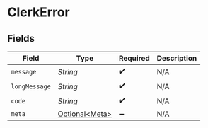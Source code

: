 # ClerkError


## Fields

| Field                                              | Type                                               | Required                                           | Description                                        |
| -------------------------------------------------- | -------------------------------------------------- | -------------------------------------------------- | -------------------------------------------------- |
| `message`                                          | *String*                                           | :heavy_check_mark:                                 | N/A                                                |
| `longMessage`                                      | *String*                                           | :heavy_check_mark:                                 | N/A                                                |
| `code`                                             | *String*                                           | :heavy_check_mark:                                 | N/A                                                |
| `meta`                                             | [Optional\<Meta>](../../models/components/Meta.md) | :heavy_minus_sign:                                 | N/A                                                |